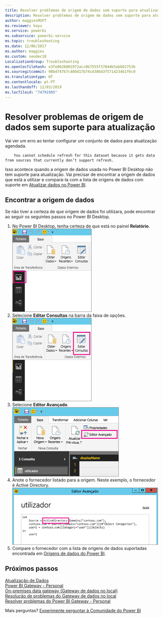 ```yaml
---
title: Resolver problemas de origem de dados sem suporte para atualização
description: Resolver problemas de origem de dados sem suporte para atualização
author: maggiesMSFT
ms.reviewer: kayu
ms.service: powerbi
ms.subservice: powerbi-service
ms.topic: troubleshooting
ms.date: 12/06/2017
ms.author: maggies
ms.custom: seodec18
LocalizationGroup: Troubleshooting
ms.openlocfilehash: e3fe8626001972acc0b7555f37844b5abb62753b
ms.sourcegitcommit: 90bd747b7c460d17b74cd386d3f5714234b1f6c9
ms.translationtype: HT
ms.contentlocale: pt-PT
ms.lasthandoff: 12/03/2019
ms.locfileid: "74791995"
---
```

# <a name="troubleshooting-unsupported-data-source-for-refresh"></a>Resolver problemas de origem de dados sem suporte para atualização
Vai ver um erro ao tentar configurar um conjunto de dados para atualização agendada.

        You cannot schedule refresh for this dataset because it gets data from sources that currently don’t support refresh.

Isso acontece quando a origem de dados usada no Power BI Desktop não tem suporte para atualização. Vai precisar de encontrar a origem de dados que está a utilizar e compará-la com a lista de origens de dados com suporte em [Atualizar dados no Power BI](refresh-data.md). 

## <a name="find-the-data-source"></a>Encontrar a origem de dados
Se não tiver a certeza de que origem de dados foi utilizara, pode encontrar ao seguir os seguintes passos no Power BI Desktop.  

1. No Power BI Desktop, tenha certeza de que está no painel **Relatório**.  
   ![Painel de relatórios na versão Desktop](media/service-admin-troubleshoot-unsupported-data-source-for-refresh/tshoot-report-pane.png)
2. Selecione **Editar Consultas** na barra da faixa de opções.  
   ![Editar consultas](media/service-admin-troubleshoot-unsupported-data-source-for-refresh/tshoot-edit-queries.png)
3. Selecione **Editor Avançado**.  
   ![Editor avançado](media/service-admin-troubleshoot-unsupported-data-source-for-refresh/tshoot-advanced-editor.png)
4. Anote o fornecedor listado para a origem.  Neste exemplo, o fornecedor é Active Directory.  
   ![Fornecedor de origem de dados](media/service-admin-troubleshoot-unsupported-data-source-for-refresh/tshoot-provider.png)
5. Compare o fornecedor com a lista de origens de dados suportadas encontrada em [Origens de dados do Power BI](power-bi-data-sources.md).

## <a name="next-steps"></a>Próximos passos
[Atualização de Dados](refresh-data.md)  
[Power BI Gateway - Personal](service-gateway-personal-mode.md)  
[On-premises data gateway (Gateway de dados no local)](service-gateway-onprem.md)  
[Resolução de problemas do Gateway de dados no local](service-gateway-onprem-tshoot.md)  
[Resolver problemas do Power BI Gateway - Personal](service-admin-troubleshooting-power-bi-personal-gateway.md)  

Mais perguntas? [Experimente perguntar à Comunidade do Power BI](https://community.powerbi.com/)

